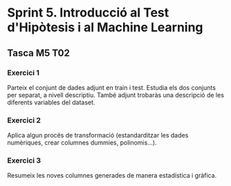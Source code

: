 # Sprint 5. Introducció al Test d'Hipòtesis i al Machine Learning

## Tasca M5 T02

### Exercici 1
Parteix el conjunt de dades adjunt en train i test. Estudia els dos conjunts per separat, a nivell descriptiu.
També adjunt trobaràs una descripció de les diferents variables del dataset.

### Exercici 2
Aplica algun procés de transformació (estandarditzar les dades numèriques, crear columnes dummies, polinomis...).

### Exercici 3
Resumeix les noves columnes generades de manera estadística i gràfica.
